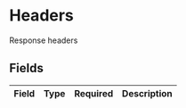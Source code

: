 # Headers

Response headers


## Fields

| Field       | Type        | Required    | Description |
| ----------- | ----------- | ----------- | ----------- |